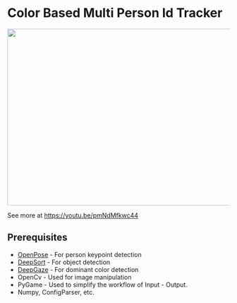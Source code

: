 # Color Based Multi Person Id Tracker

<p align="center">
    <img src="https://j.gifs.com/xn03Oq.gif" width="800", height="400">
</p>

See more at https://youtu.be/pmNdMfkwc44

## Prerequisites
* [OpenPose](https://github.com/CMU-Perceptual-Computing-Lab/openpose) - For person keypoint detection
* [DeepSort]() - For object detection
* [DeepGaze]() - For dominant color detection
* OpenCv - Used for image manipulation
* PyGame - Used to simplify the workflow of Input - Output.
* Numpy, ConfigParser, etc.

